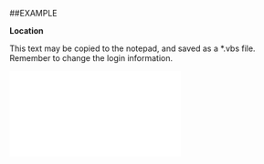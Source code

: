 

##EXAMPLE

**Location**

This text may be copied to the notepad, and saved as a *.vbs file. Remember to change the login information.

![](../../Examples/vbs/SOAppointment.Example.vbs.txt)





